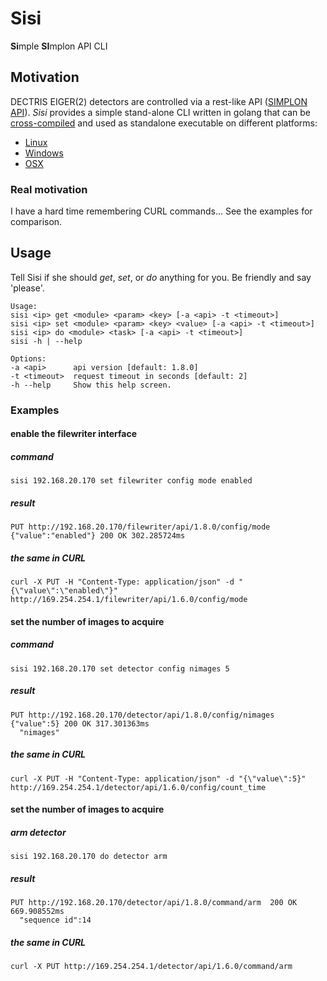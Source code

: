 # Sisi
**Si**mple **SI**mplon API CLI

## Motivation
DECTRIS EIGER(2) detectors are controlled via a rest-like API ([SIMPLON API](https://media.dectris.com/210607-DECTRIS-SIMPLON-API-Manual_EIGER2-chip-based_detectros.pdf)). _Sisi_ provides a simple stand-alone CLI written in golang that can be [cross-compiled](./build.sh) and used as standalone executable on different platforms:

* [Linux](./bin/sisi-linux-386)
* [Windows](./bin/sisi-windows-386.exe)
* [OSX](./bin/sisi-darwin-amd64)

### Real motivation
I have a hard time remembering CURL commands... See the examples for comparison. 

## Usage
Tell Sisi if she should _get_, _set_, or _do_ anything for you. Be friendly and say 'please'.

	Usage:
	sisi <ip> get <module> <param> <key> [-a <api> -t <timeout>]
	sisi <ip> set <module> <param> <key> <value> [-a <api> -t <timeout>]
	sisi <ip> do <module> <task> [-a <api> -t <timeout>]
	sisi -h | --help

	Options:
	-a <api>      api version [default: 1.8.0]
	-t <timeout>  request timeout in seconds [default: 2]
	-h --help     Show this help screen.

### Examples
#### enable the filewriter interface
##### command
```
sisi 192.168.20.170 set filewriter config mode enabled
```
##### result
```
PUT http://192.168.20.170/filewriter/api/1.8.0/config/mode {"value":"enabled"} 200 OK 302.285724ms
```

##### the same in CURL
```
curl -X PUT -H "Content-Type: application/json" -d "{\"value\":\"enabled\"}" http://169.254.254.1/filewriter/api/1.6.0/config/mode
```

#### set the number of images to acquire
##### command
```
sisi 192.168.20.170 set detector config nimages 5
```
##### result
```
PUT http://192.168.20.170/detector/api/1.8.0/config/nimages {"value":5} 200 OK 317.301363ms
  "nimages"
```

##### the same in CURL
```
curl -X PUT -H "Content-Type: application/json" -d "{\"value\":5}"
http://169.254.254.1/detector/api/1.6.0/config/count_time
```

#### set the number of images to acquire
##### arm detector
```
sisi 192.168.20.170 do detector arm
```
##### result
```
PUT http://192.168.20.170/detector/api/1.8.0/command/arm  200 OK 669.908552ms
  "sequence id":14
```

##### the same in CURL
```
curl -X PUT http://169.254.254.1/detector/api/1.6.0/command/arm
```